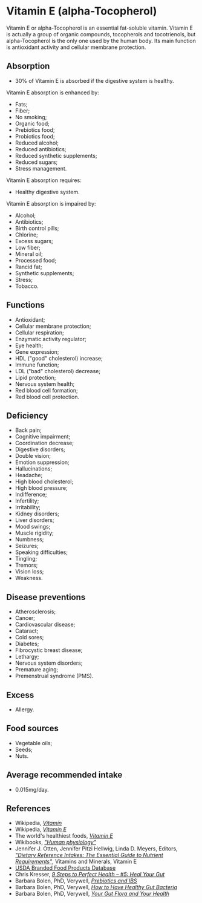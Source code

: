 # Vitamin E (alpha-Tocopherol)
Vitamin E or alpha-Tocopherol is an essential fat-soluble vitamin. Vitamin E is actually a group of organic compounds, tocopherols and tocotrienols, but alpha-Tocopherol is the only one used by the human body. Its main function is antioxidant activity and cellular membrane protection.

## Absorption
- 30% of Vitamin E is absorbed if the digestive system is healthy.

Vitamin E absorption is enhanced by:
- Fats;
- Fiber;
- No smoking;
- Organic food;
- Prebiotics food;
- Probiotics food;
- Reduced alcohol;
- Reduced antibiotics;
- Reduced synthetic supplements;
- Reduced sugars;
- Stress management.

Vitamin E absorption requires:
- Healthy digestive system.

Vitamin E absorption is impaired by:
- Alcohol;
- Antibiotics;
- Birth control pills;
- Chlorine;
- Excess sugars;
- Low fiber;
- Mineral oil;
- Processed food;
- Rancid fat;
- Synthetic supplements;
- Stress;
- Tobacco.

## Functions
- Antioxidant;
- Cellular membrane protection;
- Cellular respiration;
- Enzymatic activity regulator;
- Eye health;
- Gene expression;
- HDL ("good" cholesterol) increase;
- Immune function;
- LDL ("bad" cholesterol) decrease;
- Lipid protection;
- Nervous system health;
- Red blood cell formation;
- Red blood cell protection.

## Deficiency
- Back pain;
- Cognitive impairment;
- Coordination decrease;
- Digestive disorders;
- Double vision;
- Emotion suppression;
- Hallucinations;
- Headache;
- High blood cholesterol;
- High blood pressure;
- Indifference;
- Infertility;
- Irritability;
- Kidney disorders;
- Liver disorders;
- Mood swings;
- Muscle rigidity;
- Numbness;
- Seizures;
- Speaking difficulties;
- Tingling;
- Tremors;
- Vision loss;
- Weakness.

## Disease preventions
- Atherosclerosis;
- Cancer;
- Cardiovascular disease;
- Cataract;
- Cold sores;
- Diabetes;
- Fibrocystic breast disease;
- Lethargy;
- Nervous system disorders;
- Premature aging;
- Premenstrual syndrome (PMS).

## Excess
- Allergy.

## Food sources
- Vegetable oils;
- Seeds;
- Nuts.

## Average recommended intake
- 0.015mg/day.

## References
- Wikipedia, [_Vitamin_](https://en.wikipedia.org/wiki/Vitamin)
- Wikipedia, [_Vitamin E_](https://en.wikipedia.org/wiki/Vitamin_E)
- The world's healthiest foods, [_Vitamin E_](http://www.whfoods.com/genpage.php?tname=nutrient&dbid=111)
- Wikibooks, [_"Human physiology"_](https://en.Wikibooks.org/wiki/Human_Physiology/Nutrition#Vitamins)
- Jennifer J. Otten, Jennifer Pitzi Hellwig, Linda D. Meyers, Editors, [_"Dietary Reference Intakes: The Essential Guide to Nutrient Requirements"_](https://www.amazon.com/Dietary-Reference-Intakes-Essential-Requirements/dp/0309157420), Vitamins and Minerals, Vitamin E
- [USDA Branded Food Products Database](https://ndb.nal.usda.gov/ndb/nutrients/report/nutrientsfrm?max=1000&offset=0&totCount=0&nutrient1=323&nutrient2=&nutrient3=&subset=0&sort=c&measureby=g)
- Chris Kresser, [_9 Steps to Perfect Health – #5: Heal Your Gut_](https://chriskresser.com/9-steps-to-perfect-health-5-heal-your-digestive-system/)
- Barbara Bolen, PhD, Verywell, [_Prebiotics and IBS_](https://www.verywell.com/prebiotics-and-ibs-1944748)
- Barbara Bolen, PhD, Verywell, [_How to Have Healthy Gut Bacteria_](https://www.verywell.com/how-to-have-healthy-digestivesystem-bacteria-1945326)
- Barbara Bolen, PhD, Verywell, [_Your Gut Flora and Your Health_](https://www.verywell.com/what-are-your-digestive-system-flora-1944914)